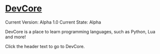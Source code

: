 <h1><a href="https://placidityisepic.github.io/DevCore/index.html">DevCore</a></h1>

Current Version: Alpha 1.0
Current State: Alpha

DevCore is a place to learn programming languages, such as Python, Lua and more!

Click the header text to go to DevCore.

